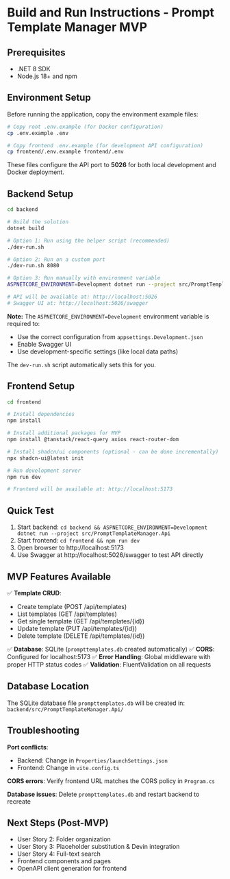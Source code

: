 # Build and Run Instructions - Prompt Template Manager MVP

## Prerequisites

- .NET 8 SDK
- Node.js 18+ and npm

## Environment Setup

Before running the application, copy the environment example files:

```bash
# Copy root .env.example (for Docker configuration)
cp .env.example .env

# Copy frontend .env.example (for development API configuration)
cp frontend/.env.example frontend/.env
```

These files configure the API port to **5026** for both local development and Docker deployment.

## Backend Setup

```bash
cd backend

# Build the solution
dotnet build

# Option 1: Run using the helper script (recommended)
./dev-run.sh

# Option 2: Run on a custom port
./dev-run.sh 8080

# Option 3: Run manually with environment variable
ASPNETCORE_ENVIRONMENT=Development dotnet run --project src/PromptTemplateManager.Api

# API will be available at: http://localhost:5026
# Swagger UI at: http://localhost:5026/swagger
```

**Note:** The `ASPNETCORE_ENVIRONMENT=Development` environment variable is required to:
- Use the correct configuration from `appsettings.Development.json`
- Enable Swagger UI
- Use development-specific settings (like local data paths)

The `dev-run.sh` script automatically sets this for you.

## Frontend Setup

```bash
cd frontend

# Install dependencies
npm install

# Install additional packages for MVP
npm install @tanstack/react-query axios react-router-dom

# Install shadcn/ui components (optional - can be done incrementally)
npx shadcn-ui@latest init

# Run development server
npm run dev

# Frontend will be available at: http://localhost:5173
```

## Quick Test

1. Start backend: `cd backend && ASPNETCORE_ENVIRONMENT=Development dotnet run --project src/PromptTemplateManager.Api`
2. Start frontend: `cd frontend && npm run dev`
3. Open browser to http://localhost:5173
4. Use Swagger at http://localhost:5026/swagger to test API directly

## MVP Features Available

✅ **Template CRUD**:
- Create template (POST /api/templates)
- List templates (GET /api/templates)
- Get single template (GET /api/templates/{id})
- Update template (PUT /api/templates/{id})
- Delete template (DELETE /api/templates/{id})

✅ **Database**: SQLite (`prompttemplates.db` created automatically)
✅ **CORS**: Configured for localhost:5173
✅ **Error Handling**: Global middleware with proper HTTP status codes
✅ **Validation**: FluentValidation on all requests

## Database Location

The SQLite database file `prompttemplates.db` will be created in:
`backend/src/PromptTemplateManager.Api/`

## Troubleshooting

**Port conflicts**:
- Backend: Change in `Properties/launchSettings.json`
- Frontend: Change in `vite.config.ts`

**CORS errors**: Verify frontend URL matches the CORS policy in `Program.cs`

**Database issues**: Delete `prompttemplates.db` and restart backend to recreate

## Next Steps (Post-MVP)

- User Story 2: Folder organization
- User Story 3: Placeholder substitution & Devin integration
- User Story 4: Full-text search
- Frontend components and pages
- OpenAPI client generation for frontend
